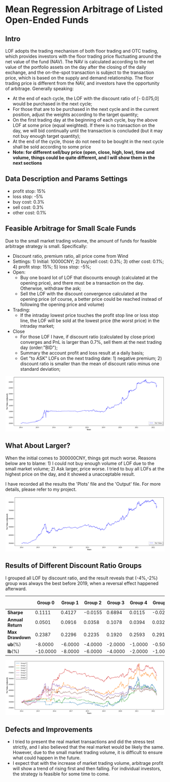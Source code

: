 # Mean Regression Arbitrage of Listed Open-Ended Funds

## Intro

LOF adopts the trading mechanism of both floor trading and OTC trading, which provides investors with the floor trading price fluctuating around the net value of the fund (NAV). The NAV is calculated according to the net value of the portfolio assets on the day after the closing of the daily exchange, and the on-the-spot transaction is subject to the transaction price, which is based on the supply and demand relationship. The floor trading price is different from the NAV, and investors have the opportunity of arbitrage. Generally speaking: 

- At the end of each cycle, the LOF with the discount ratio of [- 0.075,0] would be purchased in the next cycle;
- For those that are to be purchased in the next cycle and in the current position, adjust the weights according to the target quantity; 
- On the first trading day at the beginning of each cycle, buy the above LOF at some price (equal weighted). If there is no transaction on the day, we will bid continually until the transaction is concluded (but it may not buy enough target quantity);
- At the end of the cycle, those do not need to be bought in the next cycle shall be sold according to some price 
- **Note: for different sell/buy price (open, close, high, low), time and volume, things could be quite different, and I will show them in the next sections**

## Data Description and Params Settings

- profit stop: 15%
- loss stop: -5%
- buy cost: 0.3%
- sell cost: 0.3%
- other cost: 0.1%

## Feasible Arbitrage for Small Scale Funds

Due to the small market trading volume, the amount of funds for feasible arbitrage strategy is small. Specifically:

- Discount ratio, premium ratio, all price come from Wind
- Settings: 1) Initial: 10000CNY; 2) buy/sell cost: 0.3%; 3) other cost: 0.1%; 4) profit stop: 15%; 5) loss stop: -5%;
- Open:
  - Buy one board lot of LOF that discounts enough (calculated at the opening price), and there must be a transaction on the day. Otherwise, withdraw the ask;
  - Sell the LOF with the discount convergence calculated at the opening price (of course, a better price could be reached instead of following the opening price and volume)
- Trading:
  - If the intraday lowest price touches the profit stop line or loss stop line, the LOF will be sold at the lowest price (the worst price) in the intraday market;
- Close
  - For those LOF I have, if discount ratio (calculated by close price) converges and PnL is larger than 0.7%, sell them at the next trading day (order:"BID");
  - Summary the account profit and loss result at a daily basis;
  - Get  "to ASK" LOFs on the next trading date: 1) negative premium; 2) discount ratio is smaller than the mean of discount ratio minus one standard deviation;

![small-scale](./Plots/Arbitrage(SmallScale).png)


## What About Larger?

When the initial comes to 300000CNY, things got much worse. Reasons below are to blame: 1) I could not buy enough volume of LOF due to the small market volume; 2) Ask larger, price worse. I tried to buy all LOFs at the highest price on the day, and it showed a unacceptable result.

I have recorded all the results the 'Plots' file and the 'Output' file. For more details, please refer to my project. 

![image-20220430134531114](./Plots/AccountBalance(WeeklyNormal).png)

## Results of Different Discount Ratio Groups

I grouped all LOF by discount ratio, and the result reveals that (-4%,-2%) group was always the best before 2019, when a reversal effect happened afterward. 

|                   | **Group  0** | **Group  1** | **Group  2** | **Group  3** | **Group  4** | **Group  5** | **Group  6** | **Group  7** | **Group  8** | **Group  9** | **Group  10** | **Group  11** | **Group  12** | **Group  13** |
| ----------------- | ------------ | ------------ | ------------ | ------------ | ------------ | ------------ | ------------ | ------------ | ------------ | ------------ | ------------- | ------------- | ------------- | ------------- |
| **Sharpe**        | 0.1111       | 0.4127       | -0.0155      | 0.6894       | 0.0115       | -0.0276      | -0.2687      | -0.7740      | -0.6508      | -0.8161      | -0.7515       | -0.1367       | -0.7388       | -0.6931       |
| **Annual Return** | 0.0501       | 0.0916       | 0.0358       | 0.1078       | 0.0394       | 0.0328       | 0.0247       | -0.0360      | -0.0330      | -0.0571      | -0.0638       | 0.0133        | -0.0783       | -0.0250       |
| **Max Drawdown**  | 0.2387       | 0.2296       | 0.2235       | 0.1920       | 0.2593       | 0.2910       | 0.1649       | 0.3755       | 0.3863       | 0.4114       | 0.4529        | 0.3252        | 0.4386        | 0.3391        |
| **ub**(%)         | -8.0000      | -6.0000      | -4.0000      | -2.0000      | -1.0000      | -0.5000      | 0.0000       | 0.5000       | 1.0000       | 2.0000       | 4.0000        | 6.0000        | 8.0000        | 10.0000       |
| **lb**(%)         | -10.0000     | -8.0000      | -6.0000      | -4.0000      | -2.0000      | -1.0000      | -0.5000      | 0.0000       | 0.5000       | 1.0000       | 2.0000        | 4.0000        | 6.0000        | 8.0000        |

![image-20220430132635545](./Plots/GroupAccountBalance/AccountBalance(Normal).png)

## Defects and Improvements

- I tried to present the real market transactions and did the stress test strictly, and I also believed that the real market would be likely the same. However, due to the small market trading volume, it is difficult to ensure what could happen in the future.
- I expect that with the increase of market trading volume, arbitrage profit will show a trend of rising first and then falling. For individual investors, the strategy is feasible for some time to come.

